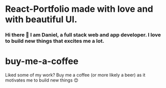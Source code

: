 # React-Portfolio made with love and with beautiful UI.


### Hi there 👋 I am Daniel, a full stack web and app developer. I love to build new things that excites me a lot.

# buy-me-a-coffee
Liked some of my work? Buy me a coffee (or more likely a beer) as it motivates me to build new things 😊


